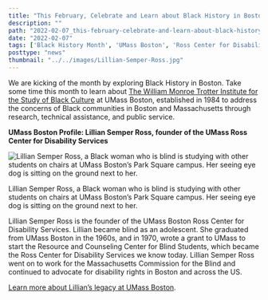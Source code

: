 ```yaml
---
title: "This February, Celebrate and Learn about Black History in Boston"
description: ""
path: "2022-02-07_this-february-celebrate-and-learn-about-black-history-in-boston.md"
date: "2022-02-07"
tags: ['Black History Month', 'UMass Boston', 'Ross Center for Disability Services', 'Institute for Community Inclusion']
posttype: "news"
thumbnail: "../../images/Lillian-Semper-Ross.jpg"
---
```

We are kicking of the month by exploring Black History in Boston. Take some time this month to learn about [The William Monroe Trotter Institute for the Study of Black Culture](https://www.umb.edu/trotter) at UMass Boston, established in 1984 to address the concerns of Black communities in Boston and Massachusetts through research, technical assistance, and public service.

**UMass Boston Profile: Lillian Semper Ross, founder of the UMass Ross Center for Disability Services**

![Lillian Semper Ross, a Black woman who is blind is studying with other students on chairs at UMass Boston’s Park Square campus. Her seeing eye dog is sitting on the ground next to her.](/../../images/Lillian-Semper-Ross.jpg)

<p class="text-center small">Lillian Semper Ross, a Black woman who is blind is studying with other students on chairs at UMass Boston’s Park Square campus. Her seeing eye dog is sitting on the ground next to her.</p>

Lillian Semper Ross is the founder of the UMass Boston Ross Center for Disability Services. Lillian became blind as an adolescent. She graduated from UMass Boston in the 1960s, and in 1970, wrote a grant to UMass to start the Resource and Counseling Center for Blind Students, which became the Ross Center for Disability Services we know today. Lillian Semper Ross went on to work for the Massachusetts Commission for the Blind and continued to advocate for disability rights in Boston and across the US.

[Learn more about Lillian’s legacy at UMass Boston](https://www.umb.edu/academics/vpass/disability/who_was_the_ross_center_founder).
